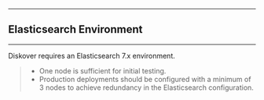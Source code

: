 ___
## Elasticsearch Environment
___

Diskover requires an Elasticsearch 7.x environment.
>- One node  is sufficient for initial testing.
>- Production deployments should be configured with a minimum of 3 nodes to achieve redundancy  in the Elasticsearch  configuration.
